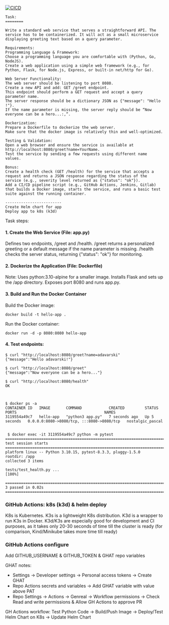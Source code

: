 [![CICD](https://github.com/adavarski/chaos-assesment-k8s/workflows/CICD/badge.svg)](https://github.com/adavarski/chaos-assesment-k8s/actions)



```
Task:
========

Write a standard web service that serves a straightforward API. The service has to be containerized. It will act as a small microservice displaying greeting text based on a query parameter.

Requirements:
Programming Language & Framework:
Choose a programming language you are comfortable with (Python, Go, NodeJS).
Create a web application using a simple web framework (e.g., for Python, Flask, for Node.js, Express, or built-in net/http for Go).

Web Server Functionality:
The web server should be listening to port 8080.
Create a new API and add: GET /greet endpoint.
This endpoint should perform a GET request and accept a query parameter name.
The server response should be a dictionary JSON as {"message": "Hello !"}.
If the name parameter is missing, the server reply should be “Now everyone can be a hero...:,”.

Dockerization:
Prepare a Dockerfile to dockerize the web server.
Make sure that the docker image is relatively thin and well-optimized.

Testing & Validation:
Open a web browser and ensure the service is available at http://localhost:8080/greet?name=YourName.
Test the service by sending a few requests using different name values.

Bonus:
Create a health check (GET /health) for the service that accepts a request and returns a JSON response regarding the status of the service (e.g., severity level returned as {"status": "ok"}).
Add a CI/CD pipeline script (e.g., GitHub Actions, Jenkins, Gitlab) that builds a Docker image, starts the service, and runs a basic test suite against the running container.

-------------------------
Create Helm chart for app
Deploy app to k8s (k3d)
```
Task steps:

#### 1. Create the Web Service (File: app.py)

Defines two endpoints, /greet and /health.
/greet returns a personalized greeting or a default message if the name parameter is missing.
/health checks the server status, returning {"status": "ok"} for monitoring.

#### 2. Dockerize the Application (File: Dockerfile)

Note: Uses python:3.10-alpine for a smaller image. Installs Flask and sets up the /app directory. Exposes port 8080 and runs app.py.

#### 3. Build and Run the Docker Container

Build the Docker image:

```
docker build -t hello-app .
```
Run the Docker container:

```
docker run -d -p 8080:8080 hello-app
```
#### 4. Test endpoints:

```
$ curl "http://localhost:8080/greet?name=adavarski"
{"message":"Hello adavarski!"}

$ curl "http://localhost:8080/greet"
{"message":"Now everyone can be a hero..."}

$ curl "http://localhost:8080/health"
OK



$ docker ps -a
CONTAINER ID   IMAGE       COMMAND            CREATED         STATUS         PORTS                                       NAMES
3119554a49c7   hello-app   "python3 app.py"   7 seconds ago   Up 5 seconds   0.0.0.0:8080->8080/tcp, :::8080->8080/tcp   nostalgic_pascal


 $ docker exec -it 3119554a49c7 python -m pytest
=============================================================================================== test session starts ===============================================================================================
platform linux -- Python 3.10.15, pytest-8.3.3, pluggy-1.5.0
rootdir: /app
collected 3 items                                                                                                                                                                                                 

tests/test_health.py ...                                                                                                                                                                                    [100%]

================================================================================================ 3 passed in 0.02s ================================================================================================
```



### GitHub Actions: k8s (k3d) & helm deploy

K8s is Kubernetes. K3s is a lightweight K8s distribution. K3d is a wrapper to run K3s in Docker. K3d/K3s are especially good for development and CI purposes, as it takes only 20-30 seconds of time till the cluster is ready (for comparison, Kind/Minikube takes more time till ready)

### GitHub Actions configure

Add GITHUB_USERNAME & GITHUB_TOKEN & GHAT repo variables

GHAT notes:

- Settings -> Developer settings -> Personal access tokens -> Create GHAT
- Repo Actions secrets and variables -> Add GHAT variable with value above PAT
- Repo Settings -> Actions -> Genreal -> Workflow permissions -> Check Read and write permissions & Allow GH Actions to approve PR

GH Actions workflow: Test Python Code -> Build/Push Image ->  Deploy/Test Helm Chart on K8s -> Update Helm Chart

